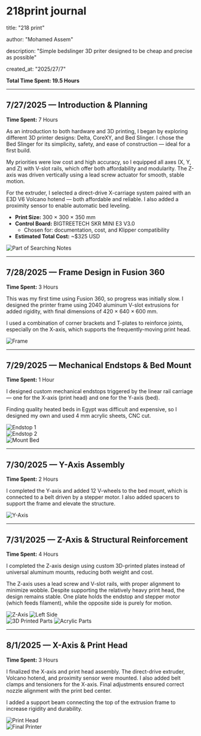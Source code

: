 # 218print journal

title: "218 print"

author: "Mohamed Assem"

description: "Simple bedslinger 3D priter designed to be cheap and precise as possible"

created_at: "2025/27/7"

**Total Time Spent: 19.5 Hours**

---

## 7/27/2025 — Introduction & Planning  
**Time Spent:** 7 Hours

As an introduction to both hardware and 3D printing, I began by exploring different 3D printer designs: Delta, CoreXY, and Bed Slinger. I chose the Bed Slinger for its simplicity, safety, and ease of construction — ideal for a first build.

My priorities were low cost and high accuracy, so I equipped all axes (X, Y, and Z) with V-slot rails, which offer both affordability and modularity. The Z-axis was driven vertically using a lead screw actuator for smooth, stable motion.

For the extruder, I selected a direct-drive X-carriage system paired with an E3D V6 Volcano hotend — both affordable and reliable. I also added a proximity sensor to enable automatic bed leveling.

- **Print Size:** 300 × 300 × 350 mm  
- **Control Board:** BIGTREETECH SKR MINI E3 V3.0  
  - Chosen for: documentation, cost, and Klipper compatibility  
- **Estimated Total Cost:** ~$325 USD

![Part of Searching Notes](img/notes.png)

---

## 7/28/2025 — Frame Design in Fusion 360  
**Time Spent:** 3 Hours

This was my first time using Fusion 360, so progress was initially slow. I designed the printer frame using 2040 aluminum V-slot extrusions for added rigidity, with final dimensions of 420 × 640 × 600 mm.

I used a combination of corner brackets and T-plates to reinforce joints, especially on the X-axis, which supports the frequently-moving print head.

![Frame](img/frame.png)

---

## 7/29/2025 — Mechanical Endstops & Bed Mount  
**Time Spent:** 1 Hour

I designed custom mechanical endstops triggered by the linear rail carriage — one for the X-axis (print head) and one for the Y-axis (bed).

Finding quality heated beds in Egypt was difficult and expensive, so I designed my own and used 4 mm acrylic sheets, CNC cut.

![Endstop 1](img/endstop1.png)  
![Endstop 2](img/endstop2.png)  
![Mount Bed](img/mountbed.png)

---

## 7/30/2025 — Y-Axis Assembly  
**Time Spent:** 2 Hours

I completed the Y-axis and added 12 V-wheels to the bed mount, which is connected to a belt driven by a stepper motor. I also added spacers to support the frame and elevate the structure.

![Y-Axis](img/y_axis.png)

---

## 7/31/2025 — Z-Axis & Structural Reinforcement  
**Time Spent:** 4 Hours

I completed the Z-axis design using custom 3D-printed plates instead of universal aluminum mounts, reducing both weight and cost.

The Z-axis uses a lead screw and V-slot rails, with proper alignment to minimize wobble. Despite supporting the relatively heavy print head, the design remains stable. One plate holds the endstop and stepper motor (which feeds filament), while the opposite side is purely for motion.

![Z-Axis](img/z_axis.png)   ![Left Side](img/left_side.png)  
![3D Printed Parts](img/3d_printed.png)   ![Acrylic Parts](img/acrlyic.png)

---

## 8/1/2025 — X-Axis & Print Head  
**Time Spent:** 3 Hours

I finalized the X-axis and print head assembly. The direct-drive extruder, Volcano hotend, and proximity sensor were mounted. I also added belt clamps and tensioners for the X-axis. Final adjustments ensured correct nozzle alignment with the print bed center.

I added a support beam connecting the top of the extrusion frame to increase rigidity and durability.

![Print Head](img/print_head.png)  
![Final Printer](img/printer.png)
